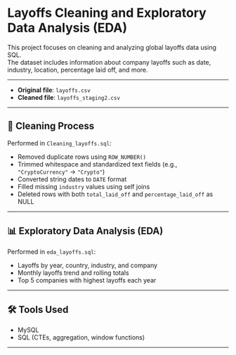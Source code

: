 # Layoffs Cleaning and Exploratory Data Analysis (EDA)

This project focuses on cleaning and analyzing global layoffs data using SQL.  
The dataset includes information about company layoffs such as date, industry, location, percentage laid off, and more.

---


- **Original file**: `layoffs.csv`
- **Cleaned file**: `layoffs_staging2.csv`


---

## 🧹 Cleaning Process

Performed in `Cleaning_layoffs.sql`:

- Removed duplicate rows using `ROW_NUMBER()`
- Trimmed whitespace and standardized text fields (e.g., `"CryptoCurrency"` → `"Crypto"`)
- Converted string dates to `DATE` format
- Filled missing `industry` values using self joins
- Deleted rows with both `total_laid_off` and `percentage_laid_off` as NULL

---

## 📊 Exploratory Data Analysis (EDA)

Performed in `eda_layoffs.sql`:

- Layoffs by year, country, industry, and company
- Monthly layoffs trend and rolling totals
- Top 5 companies with highest layoffs each year

---

## 🛠️ Tools Used

- MySQL
- SQL (CTEs, aggregation, window functions)

---


